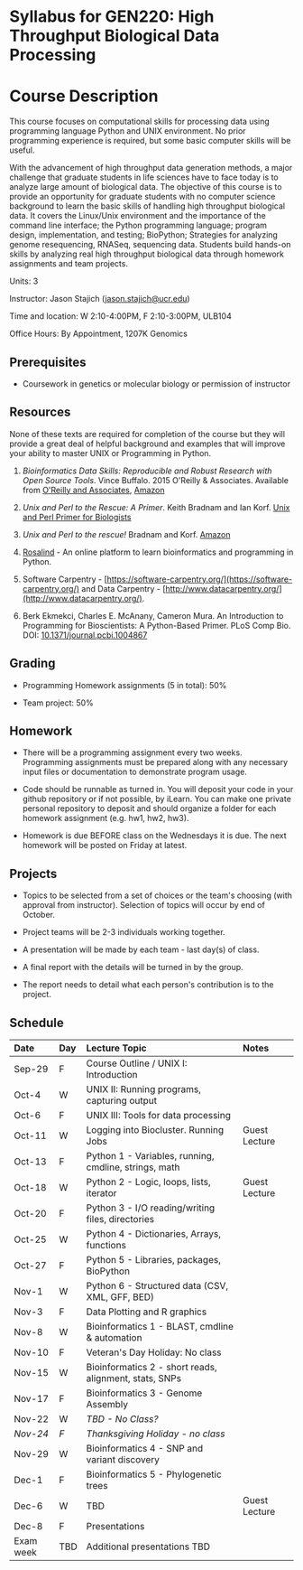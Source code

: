 # Syllabus for GEN220: High Throughput Biological Data Processing

Course Description
==================

This course focuses on computational skills for processing data using
programming language Python and UNIX environment. No prior programming
experience is required, but some basic computer skills will be useful.

With the advancement of high throughput data generation methods, a
major challenge that graduate students in life sciences have to face
today is to analyze large amount of biological data. The objective of
this course is to provide an opportunity for graduate students with no
computer science background to learn the basic skills of handling high
throughput biological data. It covers the Linux/Unix environment and
the importance of the command line interface; the Python programming
language; program design, implementation, and testing; BioPython;
Strategies for analyzing genome resequencing, RNASeq, sequencing data.
Students build hands-on skills by analyzing real high throughput
biological data through homework assignments and team projects.

Units: 3

Instructor: Jason Stajich (jason.stajich@ucr.edu)

Time and location: W 2:10-4:00PM, F 2:10-3:00PM, ULB104

Office Hours: By Appointment, 1207K Genomics

Prerequisites
-------------

* Coursework in genetics or molecular biology or permission of instructor

Resources
---------

None of these texts are required for completion of the course but they
will provide a great deal of helpful background and examples that will
improve your ability to master UNIX or Programming in Python.

   1. _Bioinformatics Data Skills: Reproducible and Robust Research
      with Open Source Tools_. Vince Buffalo. 2015 O'Reilly &
      Associates. Available from [O'Reilly and Associates](http://shop.oreilly.com/product/0636920030157.do), 
      [Amazon](http://amazon.com/Bioinformatics-Data-Skills-Reproducible-Research/dp/1449367372)

   2. _Unix and Perl to the Rescue: A Primer_. Keith Bradnam and Ian
      Korf. [Unix and Perl Primer for Biologists](http://korflab.ucdavis.edu/unix_and_Perl/)

   3. _Unix and Perl to the rescue!_ Bradnam and
      Korf. [Amazon](https://www.amazon.com/gp/product/0521169828?tag=keithbradnamc-20)

   4. [Rosalind](http://rosalind.info/problems/locations/) - An online platform to learn bioinformatics and programming in Python.

   5. Software Carpentry -
      [https://software-carpentry.org/](https://software-carpentry.org/)
      and Data Carpentry - [http://www.datacarpentry.org/](http://www.datacarpentry.org/).

   6. Berk Ekmekci, Charles E. McAnany, Cameron Mura. An Introduction to Programming for Bioscientists: A Python-Based Primer. PLoS Comp Bio. DOI: [10.1371/journal.pcbi.1004867](https://doi.org/10.1371/journal.pcbi.1004867)


Grading
-------

* Programming Homework assignments (5 in total): 50%

* Team project: 50% 

Homework
--------


* There will be a programming assignment every two weeks. Programming
   assignments must be prepared along with any necessary input files or documentation to demonstrate program usage.
      
* Code should be runnable as turned in. You will deposit your code in
  your github repository or if not possible, by iLearn. You can make
  one private personal repository to deposit and should organize a
  folder for each homework assignment (e.g. hw1, hw2, hw3).

* Homework is due BEFORE class on the Wednesdays it is due. The next
  homework will be posted on Friday at latest.

Projects
--------

* Topics to be selected from a set of choices or the team's choosing
  (with approval from instructor). Selection of topics will occur by
  end of October.

* Project teams will be 2-3 individuals working together.

* A presentation will be made by each team - last day(s) of class.

* A final report with the details will be turned in by the group.

* The report needs to detail what each person's contribution is to the
  project.

Schedule
----------
| Date	| Day |	Lecture Topic	|	Notes
| :------ | :---- | :---------------------- | :------------ |
| Sep-29	|	F	|	Course Outline / UNIX I: Introduction	|	|
| Oct-4	|	W	|	UNIX II: Running programs, capturing output	|	
| Oct-6	|	F	|	UNIX III: Tools for data processing	|	
| Oct-11	|	W	|	Logging into Biocluster. Running Jobs	|	Guest Lecture
| Oct-13	|	F	|	Python 1 - Variables, running, cmdline, strings, math	|	
| Oct-18	|	W	|	Python 2 - Logic, loops, lists, iterator	|	Guest Lecture
| Oct-20	|	F	|	Python 3 - I/O reading/writing files, directories	|	
| Oct-25	|	W	|	Python 4 - Dictionaries, Arrays, functions	|	
| Oct-27	|	F	|	Python 5 - Libraries, packages, BioPython	|	
| Nov-1	|	W	|	Python 6 - Structured data (CSV, XML, GFF, BED)	|	
| Nov-3	|	F	|	Data Plotting and R graphics	|	
| Nov-8	|	W	|	Bioinformatics 1 - BLAST, cmdline & automation	|	
| Nov-10	|	F	|	Veteran's Day Holiday: No class	|	
| Nov-15	|	W	|	Bioinformatics 2 - short reads, alignment, stats, SNPs	|	
| Nov-17	|	F	|	Bioinformatics 3 - Genome Assembly	|	
| Nov-22	|	W	|	*TBD - No Class?*	|	
| *Nov-24*	|	*F*	|	*Thanksgiving Holiday - no class* |	
| Nov-29	|	W	|	Bioinformatics 4 - SNP and variant discovery	|	
| Dec-1	|	F	|	Bioinformatics 5 - Phylogenetic trees	|	
| Dec-6	|	W	|	TBD	|	Guest Lecture
| Dec-8	|	F	|	Presentations	|	
| Exam week	|	TBD	|	Additional presentations TBD
